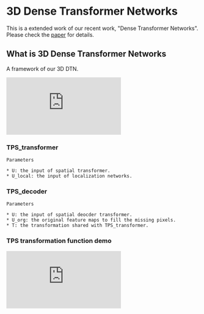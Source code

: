 # 3D Dense Transformer Networks

This is a extended work of our recent work, "Dense Transformer Networks". Please check the [paper](https://arxiv.org/abs/1705.08881) for details.

## What is 3D Dense Transformer Networks
A framework of our 3D DTN.

![image](https://github.com/JohnYC1995/3D_Dense_Transformer_Networks/blob/master/images/3D_DTN.pdf)


### TPS_transformer

```
Parameters  

* U: the input of spatial transformer.  
* U_local: the input of localization networks.  
```

### TPS_decoder

```
Parameters  

* U: the input of spatial deocder transformer.  
* U_org: the original feature maps to fill the missing pixels.  
* T: the transformation shared with TPS_transformer.  
```

### TPS transformation function demo

![image](https://github.com/JohnYC1995/3D_Dense_Transformer_Networks/blob/master/images/TPS_sample.pdf)

